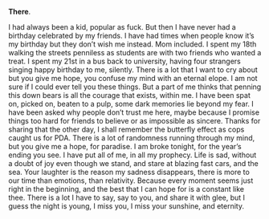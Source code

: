 **There**.

I had always been a kid, popular as fuck. But then I have never had a birthday celebrated by my friends. I have had times when people know it’s my birthday but they don’t wish me instead. Mom included. I spent my 18th walking the streets penniless as students are with two friends who wanted a treat. I spent my 21st in a bus back to university, having four strangers singing happy birthday to me, silently. There is a lot that I want to cry about but you give me hope, you confuse my mind with an eternal elope. I am not sure if I could ever tell you these things. But a part of me thinks that penning this down bears is all the courage that exists, within me. I have been spat on, picked on, beaten to a pulp, some dark memories lie beyond my fear. I have been asked why people don’t trust me here, maybe because I promise things too hard for friends to believe or as impossible as sincere. Thanks for sharing that the other day, I shall remember the butterfly effect as cops caught us for PDA. There is a lot of randomness running through my mind, but you give me a hope, for paradise. I am broke tonight, for the year’s ending you see. I have put all of me, in all my prophecy. Life is sad, without a doubt of joy even though we stand, and stare at blazing fast cars, and the sea. Your laughter is the reason my sadness disappears, there is more to our time than emotions, than relativity. Because every moment seems just right in the beginning, and the best that I can hope for is a constant like thee. There is a lot I have to say, say to you, and share it with glee, but I guess the night is young, I miss you, I miss your sunshine, and eternity.

